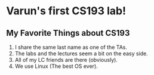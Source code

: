 # Varun's first CS193 lab!
## My Favorite Things about CS193
1. I share the same last name as one of the TAs.
2. The labs and the lectures seem a bit on the easy side.
3. All of my LC friends are there (obviously).
4. We use Linux (The best OS ever).
